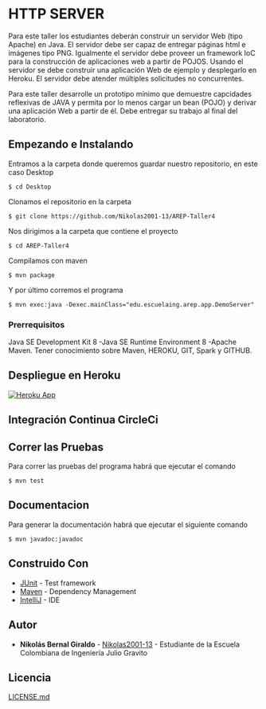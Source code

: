 # HTTP SERVER

Para este taller los estudiantes deberán construir un servidor 
Web (tipo Apache) en Java. El servidor debe ser capaz de entregar 
páginas html e imágenes tipo PNG. Igualmente el servidor debe proveer 
un framework IoC para la construcción de aplicaciones web a partir de POJOS. 
Usando el servidor se debe construir una aplicación Web de ejemplo y 
desplegarlo en Heroku. El servidor debe atender múltiples solicitudes no concurrentes.

Para este taller desarrolle un prototipo mínimo que demuestre capcidades 
reflexivas de JAVA y permita por lo menos cargar un bean (POJO) y derivar 
una aplicación Web a partir de él. Debe entregar su trabajo al final del laboratorio.

## Empezando e Instalando

Entramos a la carpeta donde queremos guardar nuestro repositorio, en este caso Desktop

`$ cd Desktop`

Clonamos el repositorio en la carpeta

`$ git clone https://github.com/Nikolas2001-13/AREP-Taller4`

Nos dirigimos a la carpeta que contiene el proyecto

`$ cd AREP-Taller4`

Compilamos con maven

`$ mvn package`

Y por último corremos el programa

`$ mvn exec:java -Dexec.mainClass="edu.escuelaing.arep.app.DemoServer"`

### Prerrequisitos
Java SE Development Kit 8 -Java SE Runtime Environment 8 -Apache Maven.
Tener conocimiento sobre Maven, HEROKU, GIT, Spark y GITHUB. 

## Despliegue en Heroku

[![Heroku App](http://heroku-shields.herokuapp.com/shrouded-sea-44498)](https://shrouded-sea-44498.herokuapp.com/ )

## Integración Continua CircleCi


## Correr las Pruebas

Para correr las pruebas del programa habrá que ejecutar el comando

`$ mvn test`

## Documentacion

Para generar la documentación habrá que ejecutar el siguiente comando

`$ mvn javadoc:javadoc`

## Construido Con

* [JUnit](https://mvnrepository.com/artifact/junit/junit) - Test framework
* [Maven](https://maven.apache.org/) - Dependency Management
* [IntelliJ](https://www.jetbrains.com/es-es/idea/) - IDE

## Autor

* **Nikolás Bernal Giraldo** - [Nikolas2001-13](https://github.com/Nikolas2001-13) - Estudiante de la Escuela Colombiana de Ingeniería Julio Gravito

## Licencia

[LICENSE.md](http://www.gnu.org/licenses/gpl.html) 

